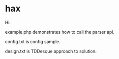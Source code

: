 hax
=====

Hi. 

example.php demonstrates how to call the parser api.

config.txt is config sample.

design.txt is TDDesque approach to solution.
